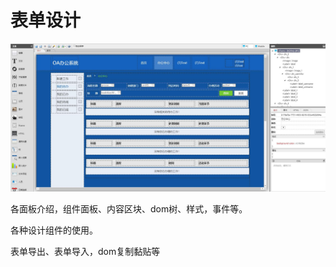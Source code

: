 # 表单设计

![](../../.gitbook/assets/men-hu-she-ji.jpg)

各面板介绍，组件面板、内容区块、dom树、样式，事件等。

各种设计组件的使用。

表单导出、表单导入，dom复制黏贴等

